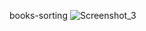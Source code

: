 books-sorting
![Screenshot_3](https://user-images.githubusercontent.com/4955732/168639874-6b0cfaf2-7d94-4582-b17b-a3b39ff93293.png)
